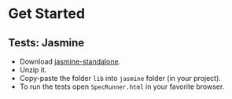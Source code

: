 # Get Started

## Tests: Jasmine
- Download [jasmine-standalone](https://github.com/jasmine/jasmine/releases).
- Unzip it.
- Copy-paste the folder `lib` into `jasmine` folder (in your project).
- To run the tests open `SpecRunner.html` in your favorite browser.

